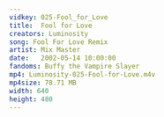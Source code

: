 ```yaml
---
vidkey: 025-Fool_for_Love
title:  Fool for Love
creators: Luminosity
song: Fool For Love Remix
artist: Mix Master
date:   2002-05-14 10:00:00
fandoms: Buffy the Vampire Slayer
mp4: Luminosity-025-Fool-for-Love.m4v
mp4size: 78.71 MB
width: 640
height: 480
---
```



  
